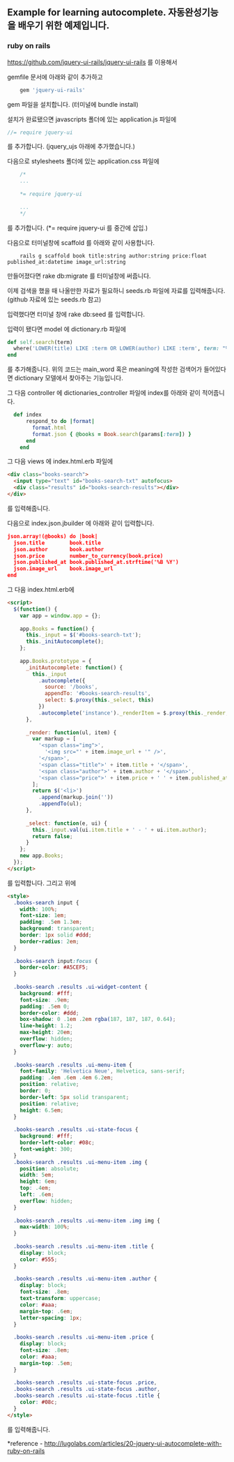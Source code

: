 
## Example for learning autocomplete. 자동완성기능을 배우기 위한 예제입니다.

### ruby on rails

https://github.com/jquery-ui-rails/jquery-ui-rails 를 이용해서

gemfile 문서에 아래와 같이 추가하고 

```ruby
    gem 'jquery-ui-rails'
```
gem 파일을 설치합니다. (터미널에 bundle install)

설치가 완료됐으면 javascripts 폴더에 있는 application.js 파일에

```javascript
//= require jquery-ui
```
를 추가합니다. (jquery_ujs 아래에 추가했습니다.)

다음으로 stylesheets 폴더에 있는 application.css 파일에

```css
    /*
    ...
    
    *= require jquery-ui
    
    ...
    */
```
를 추가합니다. (*= require jquery-ui 를 중간에 삽입.)

다음으로 터미널창에 scaffold 를 아래와 같이 사용합니다. 

```ubuntu
    rails g scaffold book title:string author:string price:float published_at:datetime image_url:string
```

만들어졌다면 rake db:migrate 를 터미널창에 써줍니다.

이제 검색을 했을 때 나올만한 자료가 필요하니 seeds.rb 파일에 자료를 입력해줍니다.
(github 자료에 있는 seeds.rb 참고)

입력했다면 터미널 창에 rake db:seed 를 입력합니다.

입력이 됐다면 model 에 dictionary.rb 파일에

```ruby
def self.search(term)
  where('LOWER(title) LIKE :term OR LOWER(author) LIKE :term', term: "%#{term.downcase}%")
end
```
를 추가해줍니다. 위의 코드는 main_word 혹은 meaning에 작성한 검색어가 들어있다면 dictionary 모델에서 찾아주는 기능입니다.

그 다음 controller 에 dictionaries_controller 파일에 index를 아래와 같이 적어줍니다.

```ruby
  def index
      respond_to do |format|
        format.html
        format.json { @books = Book.search(params[:term]) }
      end
    end
```

그 다음 views 에 index.html.erb 파일에

```html
<div class="books-search">
  <input type="text" id="books-search-txt" autofocus>
  <div class="results" id="books-search-results"></div>
</div>
```
를 입력해줍니다.

다음으로 index.json.jbuilder 에 아래와 같이 입력합니다.

```json
json.array!(@books) do |book|
  json.title        book.title
  json.author       book.author
  json.price        number_to_currency(book.price)
  json.published_at book.published_at.strftime('%B %Y')
  json.image_url    book.image_url
end
```

그 다음 index.html.erb에

```html
<script>
  $(function() {
    var app = window.app = {};
    
    app.Books = function() {
      this._input = $('#books-search-txt');
      this._initAutocomplete();
    };
    
    app.Books.prototype = {
      _initAutocomplete: function() {
        this._input
          .autocomplete({
            source: '/books',
            appendTo: '#books-search-results',
            select: $.proxy(this._select, this)
          })
          .autocomplete('instance')._renderItem = $.proxy(this._render, this);
      },
    
      _render: function(ul, item) {
        var markup = [
          '<span class="img">',
            '<img src="' + item.image_url + '" />',
          '</span>',
          '<span class="title">' + item.title + '</span>',
          '<span class="author">' + item.author + '</span>',
          '<span class="price">' + item.price + ' ' + item.published_at + '</span>'
        ];
        return $('<li>')
          .append(markup.join(''))
          .appendTo(ul);
      },
    
      _select: function(e, ui) {
        this._input.val(ui.item.title + ' - ' + ui.item.author);
        return false;
      }
    };
    new app.Books;
  });
</script>
```
를 입력합니다. 그리고 위에

```html
<style>
  .books-search input {
    width: 100%;
    font-size: 1em;
    padding: .5em 1.3em;
    background: transparent;
    border: 1px solid #ddd;
    border-radius: 2em;
  }
  
  .books-search input:focus {
    border-color: #A5CEF5;
  }
  
  .books-search .results .ui-widget-content {
    background: #fff;
    font-size: .9em;
    padding: .5em 0;
    border-color: #ddd;
    box-shadow: 0 .1em .2em rgba(187, 187, 187, 0.64);
    line-height: 1.2;
    max-height: 20em;
    overflow: hidden;
    overflow-y: auto;
  }
  
  .books-search .results .ui-menu-item {
    font-family: 'Helvetica Neue', Helvetica, sans-serif;
    padding: .4em .6em .4em 6.2em;
    position: relative;
    border: 0;
    border-left: 5px solid transparent;
    position: relative;
    height: 6.5em;
  }
  
  .books-search .results .ui-state-focus {
    background: #fff;
    border-left-color: #08c;
    font-weight: 300;
  }
  .books-search .results .ui-menu-item .img {
    position: absolute;
    width: 5em;
    height: 6em;
    top: .4em;
    left: .6em;
    overflow: hidden;
  }
  
  .books-search .results .ui-menu-item .img img {
    max-width: 100%;
  }
  
  .books-search .results .ui-menu-item .title {
    display: block;
    color: #555;
  }
  
  .books-search .results .ui-menu-item .author {
    display: block;
    font-size: .8em;
    text-transform: uppercase;
    color: #aaa;
    margin-top: .6em;
    letter-spacing: 1px;
  }
  
  .books-search .results .ui-menu-item .price {
    display: block;
    font-size: .8em;
    color: #aaa;
    margin-top: .5em;
  }
  
  .books-search .results .ui-state-focus .price,
  .books-search .results .ui-state-focus .author,
  .books-search .results .ui-state-focus .title {
    color: #08c;
  }
</style>
```
를 입력해줍니다.

*reference - http://lugolabs.com/articles/20-jquery-ui-autocomplete-with-ruby-on-rails 